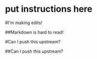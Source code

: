# put instructions here


#I'm making edits!

##Markdown is hard to read!

#Can I push this upstream?

##Can I push this upstream?